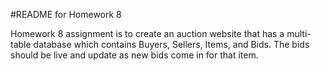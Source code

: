 #README for Homework 8

Homework 8 assignment is to create an auction website that has a multi-table database which contains Buyers, Sellers, Items, and Bids. The bids should be live and update as new bids come in for that item.